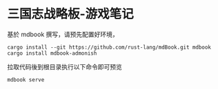 # 三国志战略板-游戏笔记

基於 mdbook 撰写，请预先配置好环境，
```
cargo install --git https://github.com/rust-lang/mdBook.git mdbook
cargo install mdbook-admonish
```

拉取代码後到根目录执行以下命令即可预览
```
mdbook serve
```
